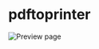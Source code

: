 # pdftoprinter

<img src="[/path/to/img.jpg](https://www.expedy.io/wp-content/uploads/2023/07/image-1-480x305.png)https://www.expedy.io/wp-content/uploads/2023/07/image-1-480x305.png" alt="Preview page" title="Preview page">


